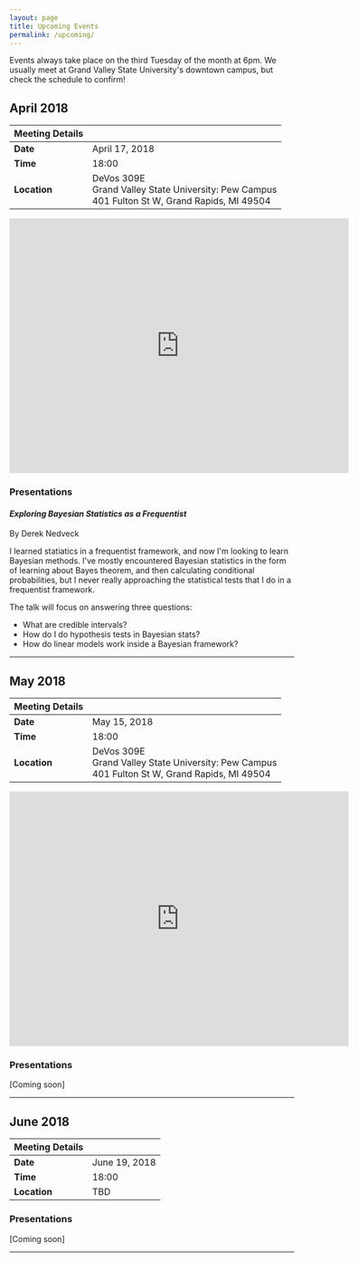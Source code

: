 ```yaml
---
layout: page
title: Upcoming Events
permalink: /upcoming/
---
```


Events always take place on the third Tuesday of the month at 6pm. We usually meet at Grand Valley State University's downtown campus, but check the schedule to confirm!

## April 2018

| Meeting Details          ||
|:-----------|:-------------|
|**Date**    |April 17, 2018|
|**Time**    |18:00         |
|**Location**|DeVos 309E<br>Grand Valley State University: Pew Campus<br>401 Fulton St W, Grand Rapids, MI 49504|

<iframe src="https://www.google.com/maps/embed?pb=!1m18!1m12!1m3!1d2919.6694818617298!2d-85.68195459790934!3d42.96416909777801!2m3!1f0!2f0!3f0!3m2!1i1024!2i768!4f13.1!3m3!1m2!1s0x0%3A0x0!2zNDLCsDU3JzUwLjMiTiA4NcKwNDAnNDcuOSJX!5e0!3m2!1sen!2sus!4v1521903747307" width="600" height="450" frameborder="0" style="border:0" allowfullscreen></iframe>

### Presentations

#### *Exploring Bayesian Statistics as a Frequentist*  

By Derek Nedveck

I learned statiatics in a frequentist framework, and now I'm looking to learn Bayesian methods. I've mostly encountered Bayesian statistics in the form of learning about Bayes theorem, and then calculating conditional probabilities, but I never really approaching the statistical tests that I do in a frequentist framework. 

The talk will focus on answering three questions: 

- What are credible intervals?
- How do I do hypothesis tests in Bayesian stats?
- How do linear models work inside a Bayesian framework?

------------------------------------

## May 2018

| Meeting Details          ||
|:-----------|:-------------|
|**Date**    |May 15, 2018  |
|**Time**    |18:00         |
|**Location**|DeVos 309E<br>Grand Valley State University: Pew Campus<br>401 Fulton St W, Grand Rapids, MI 49504|

<iframe src="https://www.google.com/maps/embed?pb=!1m18!1m12!1m3!1d2919.6694818617298!2d-85.68195459790934!3d42.96416909777801!2m3!1f0!2f0!3f0!3m2!1i1024!2i768!4f13.1!3m3!1m2!1s0x0%3A0x0!2zNDLCsDU3JzUwLjMiTiA4NcKwNDAnNDcuOSJX!5e0!3m2!1sen!2sus!4v1521903747307" width="600" height="450" frameborder="0" style="border:0" allowfullscreen></iframe>

### Presentations

[Coming soon]

------------------------------------

## June 2018

| Meeting Details          ||
|:-----------|:-------------|
|**Date**    |June 19, 2018 |
|**Time**    |18:00         |
|**Location**|TBD           |

### Presentations

[Coming soon]

------------------------------------
